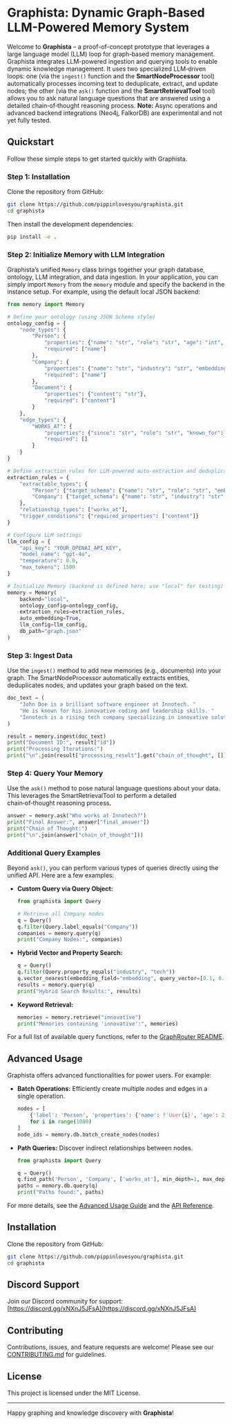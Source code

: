 # Graphista: Dynamic Graph-Based LLM-Powered Memory System

Welcome to **Graphista** – a proof-of-concept prototype that leverages a large language model (LLM) loop for graph‑based memory management. Graphista integrates LLM-powered ingestion and querying tools to enable dynamic knowledge management. It uses two specialized LLM‑driven loops: one (via the `ingest()` function and the **SmartNodeProcessor** tool) automatically processes incoming text to deduplicate, extract, and update nodes; the other (via the `ask()` function and the **SmartRetrievalTool** tool) allows you to ask natural language questions that are answered using a detailed chain‑of‑thought reasoning process. **Note:** Async operations and advanced backend integrations (Neo4j, FalkorDB) are experimental and not yet fully tested.

## Quickstart

Follow these simple steps to get started quickly with Graphista.

### Step 1: Installation

Clone the repository from GitHub:

~~~bash
git clone https://github.com/pippinlovesyou/graphista.git
cd graphista
~~~

Then install the development dependencies:

~~~bash
pip install -e .
~~~

### Step 2: Initialize Memory with LLM Integration

Graphista’s unified `Memory` class brings together your graph database, ontology, LLM integration, and data ingestion. In your application, you can simply import `Memory` from the `memory` module and specify the backend in the instance setup. For example, using the default local JSON backend:

~~~python
from memory import Memory

# Define your ontology (using JSON Schema style)
ontology_config = {
    "node_types": {
        "Person": {
            "properties": {"name": "str", "role": "str", "age": "int", "embedding": "list"},
            "required": ["name"]
        },
        "Company": {
            "properties": {"name": "str", "industry": "str", "embedding": "list"},
            "required": ["name"]
        },
        "Document": {
            "properties": {"content": "str"},
            "required": ["content"]
        }
    },
    "edge_types": {
        "WORKS_AT": {
            "properties": {"since": "str", "role": "str", "known_for": "str"},
            "required": []
        }
    }
}

# Define extraction rules for LLM-powered auto‑extraction and deduplication
extraction_rules = {
    "extractable_types": {
        "Person": {"target_schema": {"name": "str", "role": "str", "embedding": "list"}},
        "Company": {"target_schema": {"name": "str", "industry": "str", "embedding": "list"}}
    },
    "relationship_types": ["works_at"],
    "trigger_conditions": {"required_properties": ["content"]}
}

# Configure LLM settings
llm_config = {
    "api_key": "YOUR_OPENAI_API_KEY",
    "model_name": "gpt-4o",
    "temperature": 0.0,
    "max_tokens": 1500
}

# Initialize Memory (backend is defined here; use "local" for testing)
memory = Memory(
    backend="local",
    ontology_config=ontology_config,
    extraction_rules=extraction_rules,
    auto_embedding=True,
    llm_config=llm_config,
    db_path="graph.json"
)
~~~

### Step 3: Ingest Data

Use the `ingest()` method to add new memories (e.g., documents) into your graph. The SmartNodeProcessor automatically extracts entities, deduplicates nodes, and updates your graph based on the text.

~~~python
doc_text = (
    "John Doe is a brilliant software engineer at Innotech. "
    "He is known for his innovative coding and leadership skills. "
    "Innotech is a rising tech company specializing in innovative solutions."
)

result = memory.ingest(doc_text)
print("Document ID:", result["id"])
print("Processing Iterations:")
print("\n".join(result["processing_result"].get("chain_of_thought", [])))
~~~

### Step 4: Query Your Memory

Use the `ask()` method to pose natural language questions about your data. This leverages the SmartRetrievalTool to perform a detailed chain‑of‑thought reasoning process.

~~~python
answer = memory.ask("Who works at Innotech?")
print("Final Answer:", answer["final_answer"])
print("Chain of Thought:")
print("\n".join(answer["chain_of_thought"]))
~~~

### Additional Query Examples

Beyond `ask()`, you can perform various types of queries directly using the unified API. Here are a few examples:

- **Custom Query via Query Object:**

  ~~~python
  from graphista import Query

  # Retrieve all Company nodes
  q = Query()
  q.filter(Query.label_equals("Company"))
  companies = memory.query(q)
  print("Company Nodes:", companies)
  ~~~

- **Hybrid Vector and Property Search:**

  ~~~python
  q = Query()
  q.filter(Query.property_equals("industry", "tech"))
  q.vector_nearest(embedding_field="embedding", query_vector=[0.1, 0.2, 0.3], k=5, min_score=0.7)
  results = memory.query(q)
  print("Hybrid Search Results:", results)
  ~~~

- **Keyword Retrieval:**

  ~~~python
  memories = memory.retrieve("innovative")
  print("Memories containing 'innovative':", memories)
  ~~~

For a full list of available query functions, refer to the [GraphRouter README](graphrouter/README.md).

## Advanced Usage

Graphista offers advanced functionalities for power users. For example:

- **Batch Operations:** Efficiently create multiple nodes and edges in a single operation.

  ~~~python
  nodes = [
      {'label': 'Person', 'properties': {'name': f'User{i}', 'age': 20 + i}}
      for i in range(1000)
  ]
  node_ids = memory.db.batch_create_nodes(nodes)
  ~~~

- **Path Queries:** Discover indirect relationships between nodes.

  ~~~python
  from graphista import Query

  q = Query()
  q.find_path('Person', 'Company', ['works_at'], min_depth=1, max_depth=3)
  paths = memory.db.query(q)
  print("Paths found:", paths)
  ~~~

For more details, see the [Advanced Usage Guide](advanced_usage.md) and the [API Reference](api_reference.md).

## Installation

Clone the repository from GitHub:

~~~bash
git clone https://github.com/pippinlovesyou/graphista.git
cd graphista
~~~

## Discord Support

Join our Discord community for support:  
[https://discord.gg/xNXnJ5JFsA](https://discord.gg/xNXnJ5JFsA)

## Contributing

Contributions, issues, and feature requests are welcome! Please see our [CONTRIBUTING.md](CONTRIBUTING.md) for guidelines.

## License

This project is licensed under the MIT License.

---

Happy graphing and knowledge discovery with **Graphista**!
